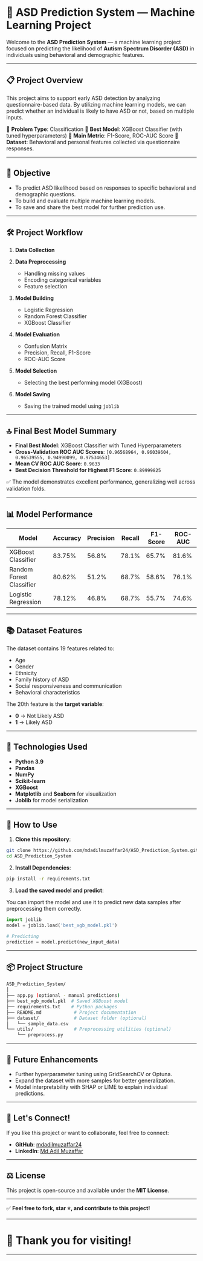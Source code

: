 # 🧠 ASD Prediction System — Machine Learning Project

Welcome to the **ASD Prediction System** — a machine learning project focused on predicting the likelihood of **Autism Spectrum Disorder (ASD)** in individuals using behavioral and demographic features.

---

## 📋 Project Overview

This project aims to support early ASD detection by analyzing questionnaire-based data.
By utilizing machine learning models, we can predict whether an individual is likely to have ASD or not, based on multiple inputs.

🔹 **Problem Type**: Classification
🔹 **Best Model**: XGBoost Classifier (with tuned hyperparameters)
🔹 **Main Metric**: F1-Score, ROC-AUC Score
🔹 **Dataset**: Behavioral and personal features collected via questionnaire responses.

---

## 🎯 Objective

* To predict ASD likelihood based on responses to specific behavioral and demographic questions.
* To build and evaluate multiple machine learning models.
* To save and share the best model for further prediction use.

---

## 🛠️ Project Workflow

1. **Data Collection**
2. **Data Preprocessing**

   * Handling missing values
   * Encoding categorical variables
   * Feature selection
3. **Model Building**

   * Logistic Regression
   * Random Forest Classifier
   * XGBoost Classifier
4. **Model Evaluation**

   * Confusion Matrix
   * Precision, Recall, F1-Score
   * ROC-AUC Score
5. **Model Selection**

   * Selecting the best performing model (XGBoost)
6. **Model Saving**

   * Saving the trained model using `joblib`

---

## 🔝 Final Best Model Summary

* **Final Best Model**: XGBoost Classifier with Tuned Hyperparameters
* **Cross-Validation ROC AUC Scores**:
  `[0.96568964, 0.96039604, 0.96539555, 0.94990099, 0.97534653]`
* **Mean CV ROC AUC Score**:
  `0.9633`
* **Best Decision Threshold for Highest F1 Score**:
  `0.89999825`

✅ The model demonstrates excellent performance, generalizing well across validation folds.

---

## 📊 Model Performance

| Model                    | Accuracy | Precision | Recall | F1-Score | ROC-AUC |
| ------------------------ | -------- | --------- | ------ | -------- | ------- |
| XGBoost Classifier       | 83.75%   | 56.8%     | 78.1%  | 65.7%    | 81.6%   |
| Random Forest Classifier | 80.62%   | 51.2%     | 68.7%  | 58.6%    | 76.1%   |
| Logistic Regression      | 78.12%   | 46.8%     | 68.7%  | 55.7%    | 74.6%   |

---

## 📚 Dataset Features

The dataset contains 19 features related to:

* Age
* Gender
* Ethnicity
* Family history of ASD
* Social responsiveness and communication
* Behavioral characteristics

The 20th feature is the **target variable**:

* **0** → Not Likely ASD
* **1** → Likely ASD

---

## 🧩 Technologies Used

* **Python 3.9**
* **Pandas**
* **NumPy**
* **Scikit-learn**
* **XGBoost**
* **Matplotlib** and **Seaborn** for visualization
* **Joblib** for model serialization

---

## 🧪 How to Use

1. **Clone this repository**:

```bash
git clone https://github.com/mdadilmuzaffar24/ASD_Prediction_System.git
cd ASD_Prediction_System
```

2. **Install Dependencies**:

```bash
pip install -r requirements.txt
```

3. **Load the saved model and predict**:

You can import the model and use it to predict new data samples after preprocessing them correctly.

```python
import joblib
model = joblib.load('best_xgb_model.pkl')

# Predicting
prediction = model.predict(new_input_data)
```

---

## 📦 Project Structure

```bash
ASD_Prediction_System/
│
├── app.py (optional - manual predictions)
├── best_xgb_model.pkl  # Saved XGBoost model
├── requirements.txt    # Python packages
├── README.md            # Project documentation
├── dataset/             # Dataset folder (optional)
│   └── sample_data.csv
└── utils/               # Preprocessing utilities (optional)
    └── preprocess.py
```

---

## 🔮 Future Enhancements

* Further hyperparameter tuning using GridSearchCV or Optuna.
* Expand the dataset with more samples for better generalization.
* Model interpretability with SHAP or LIME to explain individual predictions.

---

## 🤝 Let's Connect!

If you like this project or want to collaborate, feel free to connect:

* **GitHub**: [mdadilmuzaffar24](https://github.com/mdadilmuzaffar24)
* **LinkedIn**: [Md Adil Muzaffar](https://www.linkedin.com/in/md-adil-muzaffar/)

---

## ⚖️ License

This project is open-source and available under the **MIT License**.

---

✅ **Feel free to fork, star ⭐, and contribute to this project!**

---

# 🚀 Thank you for visiting!

---
